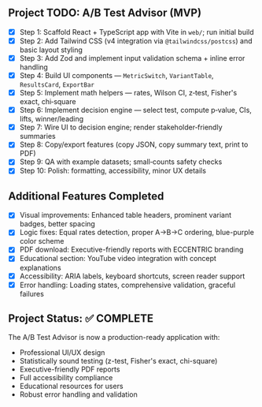 ## Project TODO: A/B Test Advisor (MVP)

- [x] Step 1: Scaffold React + TypeScript app with Vite in `web/`; run initial build
- [x] Step 2: Add Tailwind CSS (v4 integration via `@tailwindcss/postcss`) and basic layout styling
- [x] Step 3: Add Zod and implement input validation schema + inline error handling
- [x] Step 4: Build UI components — `MetricSwitch`, `VariantTable`, `ResultsCard`, `ExportBar`
- [x] Step 5: Implement math helpers — rates, Wilson CI, z‑test, Fisher's exact, chi‑square
- [x] Step 6: Implement decision engine — select test, compute p‑value, CIs, lifts, winner/leading
- [x] Step 7: Wire UI to decision engine; render stakeholder‑friendly summaries
- [x] Step 8: Copy/export features (copy JSON, copy summary text, print to PDF)
- [x] Step 9: QA with example datasets; small‑counts safety checks
- [x] Step 10: Polish: formatting, accessibility, minor UX details

## Additional Features Completed

- [x] Visual improvements: Enhanced table headers, prominent variant badges, better spacing
- [x] Logic fixes: Equal rates detection, proper A→B→C ordering, blue-purple color scheme
- [x] PDF download: Executive-friendly reports with ECCENTRIC branding
- [x] Educational section: YouTube video integration with concept explanations
- [x] Accessibility: ARIA labels, keyboard shortcuts, screen reader support
- [x] Error handling: Loading states, comprehensive validation, graceful failures

## Project Status: ✅ COMPLETE

The A/B Test Advisor is now a production-ready application with:
- Professional UI/UX design
- Statistically sound testing (z-test, Fisher's exact, chi-square)
- Executive-friendly PDF reports
- Full accessibility compliance
- Educational resources for users
- Robust error handling and validation